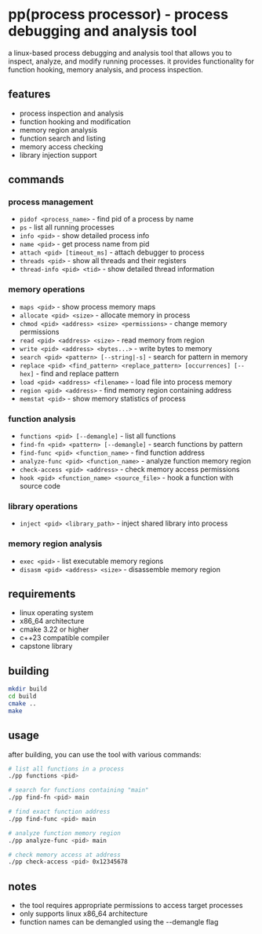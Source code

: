 # pp(process processor) - process debugging and analysis tool

a linux-based process debugging and analysis tool that allows you to inspect, analyze, and modify running processes. it provides functionality for function hooking, memory analysis, and process inspection.

## features

- process inspection and analysis
- function hooking and modification
- memory region analysis
- function search and listing
- memory access checking
- library injection support

## commands

### process management
- `pidof <process_name>` - find pid of a process by name
- `ps` - list all running processes
- `info <pid>` - show detailed process info
- `name <pid>` - get process name from pid
- `attach <pid> [timeout_ms]` - attach debugger to process
- `threads <pid>` - show all threads and their registers
- `thread-info <pid> <tid>` - show detailed thread information

### memory operations
- `maps <pid>` - show process memory maps
- `allocate <pid> <size>` - allocate memory in process
- `chmod <pid> <address> <size> <permissions>` - change memory permissions
- `read <pid> <address> <size>` - read memory from region
- `write <pid> <address> <bytes...>` - write bytes to memory
- `search <pid> <pattern> [--string|-s]` - search for pattern in memory
- `replace <pid> <find_pattern> <replace_pattern> [occurrences] [--hex]` - find and replace pattern
- `load <pid> <address> <filename>` - load file into process memory
- `region <pid> <address>` - find memory region containing address
- `memstat <pid>` - show memory statistics of process

### function analysis
- `functions <pid> [--demangle]` - list all functions
- `find-fn <pid> <pattern> [--demangle]` - search functions by pattern
- `find-func <pid> <function_name>` - find function address
- `analyze-func <pid> <function_name>` - analyze function memory region
- `check-access <pid> <address>` - check memory access permissions
- `hook <pid> <function_name> <source_file>` - hook a function with source code

### library operations
- `inject <pid> <library_path>` - inject shared library into process

### memory region analysis
- `exec <pid>` - list executable memory regions
- `disasm <pid> <address> <size>` - disassemble memory region

## requirements

- linux operating system
- x86_64 architecture
- cmake 3.22 or higher
- c++23 compatible compiler
- capstone library

## building

```bash
mkdir build
cd build
cmake ..
make
```

## usage

after building, you can use the tool with various commands:

```bash
# list all functions in a process
./pp functions <pid>

# search for functions containing "main"
./pp find-fn <pid> main

# find exact function address
./pp find-func <pid> main

# analyze function memory region
./pp analyze-func <pid> main

# check memory access at address
./pp check-access <pid> 0x12345678
```

## notes

- the tool requires appropriate permissions to access target processes
- only supports linux x86_64 architecture
- function names can be demangled using the --demangle flag 